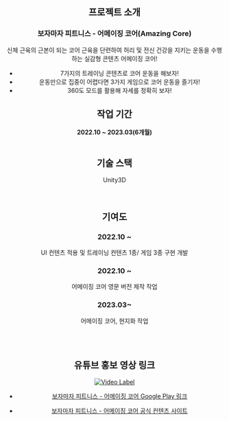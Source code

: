 <div align='center'>

## 프로젝트 소개

### 보자마자 피트니스 - 어메이징 코어(Amazing Core)

신체 근육의 근본이 되는 코어 근육을 단련하여 허리 및 전신 건강을 지키는 운동을 수행하는 실감형 콘텐츠 어메이징 코어!

- 7가지의 트레이닝 콘텐츠로 코어 운동을 해보자!
- 운동만으로 집중이 어렵다면 3가지 게임으로 코어 운동을 즐기자!
- 360도 모드를 활용해 자세를 정확히 보자!

## 작업 기간

__2022.10 ~ 2023.03(6개월)__ <br><br>

## 기술 스택

Unity3D 

<br>

## 기여도
### 2022.10 ~
UI 컨텐츠 적용 및 트레이닝 컨텐츠 1종/ 게임 3종 구현 개발

### 2022.10 ~
어메이징 코어 영문 버전 제작 작업

### 2023.03~
어메이징 코어, 현지화 작업

<br><br>



<h2>유튜브 홍보 영상 링크</h2>

[![Video Label](http://img.youtube.com/vi/Un5JtJjEnXU/0.jpg)](https://www.youtube.com/watch?v=Un5JtJjEnXU)

- [보자마자 피트니스 - 어메이징 코어 Google Play 링크](https://play.google.com/store/apps/details?id=com.gateways.amazingcore&hl=ko-KR)<br>

- [보자마자 피트니스 - 어메이징 코어 공식 컨텐츠 사이트](https://bojamajafitness.com/article/%EB%B3%B4%EC%9E%90%EB%A7%88%EC%9E%90-%ED%94%BC%ED%8A%B8%EB%8B%88%EC%8A%A4-%EC%BD%98%ED%85%90%EC%B8%A0/8/9/)

</div>